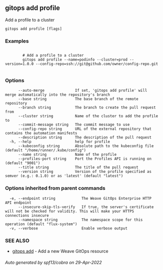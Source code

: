 ## gitops add profile

Add a profile to a cluster

```
gitops add profile [flags]
```

### Examples

```

		# Add a profile to a cluster
		gitops add profile --name=podinfo --cluster=prod --version=1.0.0 --config-repo=ssh://git@github.com/owner/config-repo.git
		
```

### Options

```
      --auto-merge              If set, 'gitops add profile' will merge automatically into the repository's branch
      --base string             The base branch of the remote repository
      --branch string           The branch to create the pull request from
      --cluster string          Name of the cluster to add the profile to
      --commit-message string   The commit message to use
      --config-repo string      URL of the external repository that contains the automation manifests
      --description string      The description of the pull request
  -h, --help                    help for profile
      --kubeconfig string       Absolute path to the kubeconfig file (default "/home/runner/.kube/config")
      --name string             Name of the profile
      --profiles-port string    Port the Profiles API is running on (default "9001")
      --title string            The title of the pull request
      --version string          Version of the profile specified as semver (e.g.: 0.1.0) or as 'latest' (default "latest")
```

### Options inherited from parent commands

```
  -e, --endpoint string            The Weave GitOps Enterprise HTTP API endpoint
      --insecure-skip-tls-verify   If true, the server's certificate will not be checked for validity. This will make your HTTPS connections insecure
      --namespace string           The namespace scope for this operation (default "flux-system")
  -v, --verbose                    Enable verbose output
```

### SEE ALSO

* [gitops add](gitops_add.md)	 - Add a new Weave GitOps resource

###### Auto generated by spf13/cobra on 29-Apr-2022
